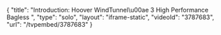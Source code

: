 {
    "title": "Introduction: Hoover WindTunnel\u00ae 3 High Performance Bagless ",
    "type": "solo",
    "layout": "iframe-static",
    "videoId": "3787683",
    "url": "\/tvpembed\/3787683"
}